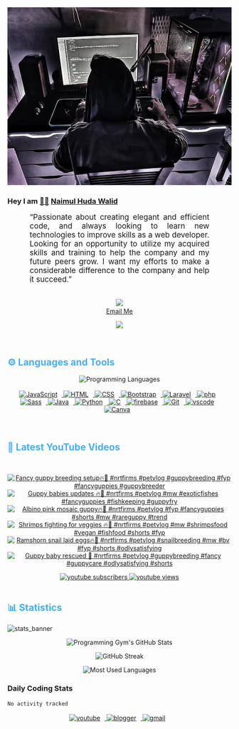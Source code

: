<!-- ![github_cover_banner](https://www.digitalsolutionservices.com/img/services/web%20development.gif)-->

<div align="center" style="display:block;">
    <img height="400px" width="100%" alt="github cover banner" src="https://raw.githubusercontent.com/NaimulHudaWalid/NaimulHudaWalid/main/272276268_3114779035434264_920860974401480824_n.jpg"/> 
</div>

### Hey I am [👨🏻‍][facebook] [Naimul Huda Walid][youtube]



<p align:"center" style="text-align: justify; margin: 0 50px; font-size: 17px;" >
   “Passionate about creating elegant and efficient code, and always looking to learn new technologies to improve skills as a web developer. Looking for an opportunity to utilize my acquired skills and training to help the company and my future peers grow. I want my efforts to make a considerable difference to the company and help it succeed.”
<br>
<br>
<div align="center">

![](https://visitor-badge.glitch.me/badge?page_id=NaimulHudaWalid)
    <br />
[Email Me](mailto:dev.naimulhuda@gmail.com)
</div>
</p>
<!-- Typing SVG by DenverCoder1 - https://github.com/DenverCoder1/readme-typing-svg -->
<p align="center">
<!--   <a href="https://github.com/DenverCoder1/readme-typing-svg"> -->
    <img src="https://readme-typing-svg.herokuapp.com?color=E22FE4&width=380&height=45&lines=Open-Source+Enthusiast;Learning+In+Public;Empowering+Others;Nice+To+Meet+You+...&center=true"></a>

</p>
<br>
<!-- Languages and Tools -->

<h2 style="color: #44AEFB">⚙️ Languages and Tools</h2>
<div align="center" style="display:block;">
    <img width="100px" alt="Programming Languages" src="https://user-images.githubusercontent.com/78341798/194531121-47b0119a-ce00-439d-b586-125f86acb098.png"/> 
</div>
<br>   
<!-- Icons Resources -->
<!-- https://devicon.dev/ -->
<!-- https://cdn.jsdelivr.net/npm/simple-icons@v3/icons/ -->
<div align="center">
  <a href="https://developer.mozilla.org/en-US/docs/Web/JavaScript" target="_blank" rel="noreferrer">
      <img  alt="JavaScript" height="50px" style="padding-right:10px;" src="https://cdn.jsdelivr.net/gh/devicons/devicon/icons/javascript/javascript-plain.svg"/>
  </a>
  
 
  <a href="https://developer.mozilla.org/en-US/docs/Web/HTML" target="_blank" rel="noreferrer">
      <img  alt="HTML" height="50px" style="padding-right:10px;" src="https://cdn.jsdelivr.net/gh/devicons/devicon/icons/html5/html5-original.svg"/>
  </a>
  <a href="https://developer.mozilla.org/en-US/docs/Web/CSS" target="_blank" rel="noreferrer">
      <img  alt="CSS" height="50px" style="padding-right:10px;" src="https://cdn.jsdelivr.net/gh/devicons/devicon/icons/css3/css3-original.svg"/>
  </a>
  <a href="https://getbootstrap.com/" target="_blank" rel="noreferrer">
      <img  alt="Bootstrap" height="50px" style="padding-right:10px;" src="https://cdn.jsdelivr.net/gh/devicons/devicon/icons/bootstrap/bootstrap-original.svg"/>
  </a> 
  <a href="https://laravel.com/" target="_blank" rel="noreferrer">
      <img  alt="Laravel" height="50px" style="padding-right:10px;" src="https://cdn.jsdelivr.net/gh/devicons/devicon/icons/laravel/laravel-plain.svg"/>
  </a>
  <a href="https://www.php.net/" target="_blank" rel="noreferrer">
      <img  alt="php" height="50px" style="padding-right:10px;" src="https://cdn.jsdelivr.net/gh/devicons/devicon/icons/php/php-original.svg"/>
  </a>
  <a href="https://sass-lang.com/" target="_blank" rel="noreferrer">
      <img  alt="Sass" height="50px" style="padding-right:10px;" src="https://cdn.jsdelivr.net/gh/devicons/devicon/icons/sass/sass-original.svg"/>
  </a>
  <a href="https://www.java.com/en/" target="_blank" rel="noreferrer">
      <img  alt="Java" height="50px" style="padding-right:10px;" src="https://cdn.jsdelivr.net/gh/devicons/devicon/icons/java/java-original.svg"/>
  </a>    
  <a href="https://www.python.org/" target="_blank" rel="noreferrer">
      <img  alt="Python" height="50px" style="padding-right:10px;" src="https://cdn.jsdelivr.net/gh/devicons/devicon/icons/python/python-original.svg"/>
  </a>
  <a href="https://www.cprogramming.com/" target="_blank" rel="noreferrer">
      <img  alt="C" height="50px" style="padding-right:10px;" src="https://cdn.jsdelivr.net/gh/devicons/devicon/icons/c/c-original.svg"/>
  </a>
  
  <a href="https://firebase.google.com/" target="_blank" rel="noreferrer">
      <img  alt="firebase" height="50px" style="padding-right:10px;" src="https://cdn.jsdelivr.net/gh/devicons/devicon/icons/firebase/firebase-plain.svg"/>
  </a>
 
  <a href="https://git-scm.com/" target="_blank" rel="noreferrer">
      <img  alt="Git" height="50px" style="padding-right:10px;" src="https://cdn.jsdelivr.net/gh/devicons/devicon/icons/git/git-original.svg"/>
  </a>
  
  <a href="https://code.visualstudio.com/" target="_blank" rel="noreferrer">
      <img  alt="vscode" height="50px" style="padding-right:10px;"src="https://cdn.jsdelivr.net/gh/devicons/devicon/icons/vscode/vscode-original.svg"/>
  </a>
  <a href="https://www.canva.com/" target="_blank" rel="noreferrer">
      <img  alt="Canva" height="50px" style="padding-right:10px;" src="https://cdn.jsdelivr.net/gh/devicons/devicon/icons/canva/canva-original.svg"/> 
  </a>
</div>
<br>
<br>

<!-- Latest YouTube Videos -->

<h2 style="color: #44AEFB">🎦 Latest YouTube Videos</h2>
<br />

<!-- Resource/Reference: https://github.com/DenverCoder1/github-readme-youtube-cards -->
<div class="youtube videos cards" align="center">

<!-- BEGIN YOUTUBE-CARDS -->
[![Fancy guppy breeding setup🔥🖤 #nrtfirms #petvlog  #guppybreeding #fyp #fancyguppies #guppybreeder](https://ytcards.demolab.com/?id=dMNyCaBRSzQ&title=Fancy+guppy+breeding+setup%F0%9F%94%A5%F0%9F%96%A4+%23nrtfirms+%23petvlog++%23guppybreeding+%23fyp+%23fancyguppies+%23guppybreeder&lang=en&timestamp=1708534339&background_color=%230d1117&title_color=%23ffffff&stats_color=%23dedede&max_title_lines=1&width=250&border_radius=5 "Fancy guppy breeding setup🔥🖤 #nrtfirms #petvlog  #guppybreeding #fyp #fancyguppies #guppybreeder")](https://www.youtube.com/watch?v=dMNyCaBRSzQ)
[![Guppy babies updates 🔥🖤 #nrtfirms #petvlog #mw #exoticfishes #fancyguppies #fishkeeping #guppyfry](https://ytcards.demolab.com/?id=Q7cUzub2D6g&title=Guppy+babies+updates+%F0%9F%94%A5%F0%9F%96%A4+%23nrtfirms+%23petvlog+%23mw+%23exoticfishes+%23fancyguppies+%23fishkeeping+%23guppyfry&lang=en&timestamp=1708509396&background_color=%230d1117&title_color=%23ffffff&stats_color=%23dedede&max_title_lines=1&width=250&border_radius=5 "Guppy babies updates 🔥🖤 #nrtfirms #petvlog #mw #exoticfishes #fancyguppies #fishkeeping #guppyfry")](https://www.youtube.com/watch?v=Q7cUzub2D6g)
[![Albino pink mosaic guppy🔥🖤 #nrtfirms #petvlog #fyp #fancyguppies #shorts #mw #rareguppy #trend](https://ytcards.demolab.com/?id=5lOIvUV8xaI&title=Albino+pink+mosaic+guppy%F0%9F%94%A5%F0%9F%96%A4+%23nrtfirms+%23petvlog+%23fyp+%23fancyguppies+%23shorts+%23mw+%23rareguppy+%23trend&lang=en&timestamp=1708495721&background_color=%230d1117&title_color=%23ffffff&stats_color=%23dedede&max_title_lines=1&width=250&border_radius=5 "Albino pink mosaic guppy🔥🖤 #nrtfirms #petvlog #fyp #fancyguppies #shorts #mw #rareguppy #trend")](https://www.youtube.com/watch?v=5lOIvUV8xaI)
[![Shrimps fighting for veggies 🔥🖤 #nrtfirms #petvlog #mw #shrimpsfood #vegan  #fishfood #shorts #fyp](https://ytcards.demolab.com/?id=PoTCpb-bb84&title=Shrimps+fighting+for+veggies+%F0%9F%94%A5%F0%9F%96%A4+%23nrtfirms+%23petvlog+%23mw+%23shrimpsfood+%23vegan++%23fishfood+%23shorts+%23fyp&lang=en&timestamp=1708454531&background_color=%230d1117&title_color=%23ffffff&stats_color=%23dedede&max_title_lines=1&width=250&border_radius=5 "Shrimps fighting for veggies 🔥🖤 #nrtfirms #petvlog #mw #shrimpsfood #vegan  #fishfood #shorts #fyp")](https://www.youtube.com/watch?v=PoTCpb-bb84)
[![Ramshorn snail laid eggs🔥🖤 #nrtfirms #petvlog #snailbreeding #mw #bv #fyp #shorts #odlysatisfying](https://ytcards.demolab.com/?id=HgrbFX4YlQE&title=Ramshorn+snail+laid+eggs%F0%9F%94%A5%F0%9F%96%A4+%23nrtfirms+%23petvlog+%23snailbreeding+%23mw+%23bv+%23fyp+%23shorts+%23odlysatisfying&lang=en&timestamp=1708434327&background_color=%230d1117&title_color=%23ffffff&stats_color=%23dedede&max_title_lines=1&width=250&border_radius=5 "Ramshorn snail laid eggs🔥🖤 #nrtfirms #petvlog #snailbreeding #mw #bv #fyp #shorts #odlysatisfying")](https://www.youtube.com/watch?v=HgrbFX4YlQE)
[![Guppy baby rescued 🖤 #nrtfirms #petvlog #guppybreeding #fancy #guppycare #odlysatisfying #shorts](https://ytcards.demolab.com/?id=AoeJCUHlUYA&title=Guppy+baby+rescued+%F0%9F%96%A4+%23nrtfirms+%23petvlog+%23guppybreeding+%23fancy+%23guppycare+%23odlysatisfying+%23shorts&lang=en&timestamp=1708385109&background_color=%230d1117&title_color=%23ffffff&stats_color=%23dedede&max_title_lines=1&width=250&border_radius=5 "Guppy baby rescued 🖤 #nrtfirms #petvlog #guppybreeding #fancy #guppycare #odlysatisfying #shorts")](https://www.youtube.com/watch?v=AoeJCUHlUYA)
<!-- END YOUTUBE-CARDS -->
</div>

<!-- Begin Youtube Buttons -->
<!-- Resource/Reference:  https://github.com/DenverCoder1/custom-icon-badges -->
<div class="youtube buttons" align="center">
    <a href="https://www.youtube.com/channel/UCa3YaFwzSII0kKg3Nads2dQ"  target="_blank">
        <img alt="youtube subscribers" src="https://img.shields.io/youtube/channel/subscribers/UCa3YaFwzSII0kKg3Nads2dQ?logo=youtube&logoColor=red&style=for-the-badge"/>
    </a> 
    <a href="https://www.youtube.com/channel/UCa3YaFwzSII0kKg3Nads2dQ"  target="_blank">
        <img alt="youtube views" src="https://custom-icon-badges.demolab.com/youtube/channel/views/UCa3YaFwzSII0kKg3Nads2dQ?color=%23E05D44&logo=eye&logoColor=white&style=for-the-badge&labelColor=#555555"/>
    </a> 
</div>
<br>
<!-- End Youtube Buttons -->

<!-- Statistics -->

<h2 style="color: #44AEFB">📊 Statistics</h2>

![stats_banner](https://user-images.githubusercontent.com/78341798/194534778-d662496c-ae00-4e8d-ae9b-b90912054e7f.gif)

<!-- Begin Stats Cards -->
<!-- Resources:  -->
<!-- Github & Languages Stats: https://github.com/naimul15-12090/github-readme-stats --> 
<!-- Streak Stats: https://github.com/denvercoder1/github-readme-streak-stats -->
<!-- Change the value after ?username= to your GitHub username. -->
<div class="stats" align="center">

![Programming Gym's GitHub Stats](https://github-readme-stats.vercel.app/api?username=NaimulHudaWalid&hide=stars&count_private=true&show_icons=true&theme=algolia&border_radius=20)

![GitHub Streak](https://streak-stats.demolab.com?user=NaimulHudaWalid&count_private=true&theme=algolia&border_radius=22)

![Most Used Languages](https://github-readme-stats.vercel.app/api/top-langs/?username=NaimulHudaWalid&langs_count=8&layout=compact&show_icons=true&theme=algolia&border_radius=20)
    
<!-- ![Top Langs](https://github-readme-stats.vercel.app/api/top-langs/?username=naimul15-12090&langs_count=8) -->
<!-- [![Top Langs](https://github-readme-stats.vercel.app/api/top-langs/?username=naimul15-12090&layout=compact)](https://github.com/anuraghazra/github-readme-stats)
 -->
    
</div>
<!--  End Stats Cards -->



### Daily Coding Stats
<!--START_SECTION:waka-->

```txt
No activity tracked
```

<!--END_SECTION:waka-->
<!-- Begin Footer -->
<!-- Icons Resources -->
<!-- https://devicon.dev/ -->
<div class="footer" align="center" style="margin:15px;">
    <a href="https://www.youtube.com/channel/UCa3YaFwzSII0kKg3Nads2dQ" target="_blank">
        <img  style="margin:0 10px 10px 0;" src="https://user-images.githubusercontent.com/78341798/194531650-698ef1b1-9cbd-4b4f-96ef-5a2ec4b5d7e6.svg" alt="youtube" width="40px"/>
    </a>
    <a href="https://www.linkedin.com/in/naimulhudawalid/" target="_blank">
        <img style="margin:0 10px 10px 0;" src="https://user-images.githubusercontent.com/78341798/194531458-b5dfeb1b-bad5-4dfa-909a-2e402262db9a.svg" alt="blogger" width="40px"/>
    </a>
    <a href="mailto:dev.naimulhuda@gmail.com" target="_blank">
        <img style="margin:0 10px 10px 0;" src="https://user-images.githubusercontent.com/78341798/194531383-ddb2b774-5bb9-491c-b601-4a4a7d9792fb.svg" alt="gmail" width="40px"/>
    </a>
</div>
<!-- End Footer -->

[youtube]: https://www.youtube.com/channel/UCa3YaFwzSII0kKg3Nads2dQ
[facebook]: https://www.facebook.com/profile.php?id=100007065945838
